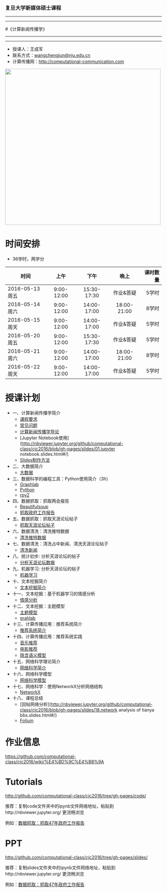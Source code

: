 ### 复旦大学新媒体硕士课程

***
***
#《计算新闻传播学》
***
***

- 授课人：王成军
- 联系方式：wangchengjun@nju.edu.cn
- 计算传播网：http://computational-communication.com


<img src = '/code/img/tianyaGephi.png' width = 500px>


# 时间安排

- 36学时，两学分


| 时间          |  上午         |    下午   |晚上        | 课时数量   |
| -------------|:-------------:|:-------------:|:-------------:|-----:|
| 2016-05-13 周五| 9:00-12:00 | 15:30-17:30 | 作业&答疑 | 5学时
| 2016-05-14 周六 | 9:00-12:00 | 14:00-17:00 | 18:00-21:00 | 8学时|
| 2016-05-15 周天 | 9:00-12:00 | 14:00-17:00 | 作业&答疑 | 5学时|
| 2016-05-20 周五 | 9:00-12:00 | 15:30-17:30 | 作业&答疑 | 5学时|
| 2016-05-21 周六 | 9:00-12:00| 14:00-17:00 | 18:00-21:00| 8学时|
| 2016-05-22 周天 | 9:00-12:00 | 14:00-17:00 | 作业&答疑 | 5学时|

# 授课计划

- 一、计算新闻传播学简介
    * [课程要求](http://nbviewer.jupyter.org/github/computational-class/cjc2016/blob/gh-pages/slides/0.about2cjc.slides.html#/)
    * [常见问题](http://nbviewer.jupyter.org/github/computational-class/cjc2016/blob/gh-pages/slides/0.common_questions.slides#/)
    * [计算新闻传播学导论](http://nbviewer.jupyter.org/github/computational-class/cjc2016/blob/gh-pages/slides/01.intro2cjc.slides.html#/)
    * [Jupyter Notebook使用](http://nbviewer.jupyter.org/github/computational-class/cjc2016/blob/gh-pages/slides/01.jupyter notebook.slides.html#/)
    * [Slides制作方法](http://nbviewer.jupyter.org/github/computational-class/cjc2016/blob/gh-pages/slides/01.slides.slides.html#/)
- 二、大数据简介 
    * [大数据](http://nbviewer.jupyter.org/github/computational-class/cjc2016/blob/gh-pages/slides/02.bigdata.slides.html#/)
- 三、数据科学的编程工具：Python使用简介（3h）
    * [Graphlab](http://nbviewer.jupyter.org/github/computational-class/cjc2016/blob/gh-pages/slides/03.graphlab.slides.html#/)
    * [Python](http://nbviewer.jupyter.org/github/computational-class/cjc2016/blob/gh-pages/slides/03.python_intro.slides.html#/)
    * [rpy2](http://nbviewer.jupyter.org/github/computational-class/cjc2016/blob/gh-pages/slides/03.rpy2.slides.html#/)
- 四、数据抓取：抓取两会报告
    * [Beautifulsoup](http://nbviewer.jupyter.org/github/computational-class/cjc2016/blob/gh-pages/slides/04.PythonCrawler_beautifulsoup.slides.html#/)
    * [抓取政府工作报告](http://nbviewer.jupyter.org/github/computational-class/cjc2016/blob/gh-pages/slides/04.PythonCrawlerGovernmentReport.slides.html#/)
- 五、数据抓取：抓取天涯论坛帖子
    * [抓取天涯论坛帖子](http://nbviewer.jupyter.org/github/computational-class/cjc2016/blob/gh-pages/slides/05.PythonCrawler_tianya_threads.slides.html#/)
- 六、数据清洗：清洗推特数据
    * [清洗推特数据](http://nbviewer.jupyter.org/github/computational-class/cjc2016/blob/gh-pages/slides/06.data_cleaning_Tweets.slides.html#/)
- 七、数据清洗：清洗占中新闻、清洗天涯论坛帖子
    * [清洗新闻](http://nbviewer.jupyter.org/github/computational-class/cjc2016/blob/gh-pages/slides/07.data_cleaning_occupy_central_news.slides.html#/)
- 八、统计初步: 分析天涯论坛的帖子
    * [分析天涯论坛数据](http://nbviewer.jupyter.org/github/computational-class/cjc2016/blob/gh-pages/slides/08.analyzing_tianya_thread_network.slides.html#/)
- 九、机器学习: 分析天涯论坛的帖子
    * [机器学习](http://nbviewer.jupyter.org/github/computational-class/cjc2016/blob/gh-pages/slides/09.machine_learning_with_sklearn.slides.html#/)
- 十、文本挖掘简介
    * [文本挖掘简介](http://nbviewer.jupyter.org/github/computational-class/cjc2016/blob/gh-pages/slides/10.text_minning_gov_report.slides.html#/)
- 十一、文本挖掘：基于机器学习的情感分析
    * [情感分析](http://nbviewer.jupyter.org/github/computational-class/cjc2016/blob/gh-pages/slides/11.sentiment_classifier.slides.html#/)
- 十二、文本挖掘：主题模型
    * [主题模型](http://nbviewer.jupyter.org/github/computational-class/cjc2016/blob/gh-pages/slides/12.topic_models.slides.html#/)
    * [grahlab](http://nbviewer.jupyter.org/github/computational-class/cjc2016/blob/gh-pages/slides/12.topic-models-with-graphlab.slides.html#/)
- 十三、计算传播应用：推荐系统简介
    * [推荐系统简介](http://nbviewer.jupyter.org/github/computational-class/cjc2016/blob/gh-pages/slides/13.recsys_intro.slides.html#/)
- 十四、计算传播应用：推荐系统实践
    * [音乐推荐](http://nbviewer.jupyter.org/github/computational-class/cjc2016/blob/gh-pages/slides/14.millionsong.slides.html#/)
    * [电影推荐](http://nbviewer.jupyter.org/github/computational-class/cjc2016/blob/gh-pages/slides/14.movielens_recommendation-systems.slides.html#/)
    * [隐含语义模型](http://nbviewer.jupyter.org/github/computational-class/cjc2016/blob/gh-pages/slides/14.matrix-factorization-demo.slides.html#/)
- 十五、网络科学理论简介
    * [网络科学简介](http://nbviewer.jupyter.org/github/computational-class/cjc2016/blob/gh-pages/slides/15.network_science_intro.slides.html#/)
- 十六、网络科学模型
    * [网络科学模型](http://nbviewer.jupyter.org/github/computational-class/cjc2016/blob/gh-pages/slides/16.network_science_models.slides.html#/)
- 十七、网络科学：使用NetworkX分析网络结构
    * [NetworkX](http://nbviewer.jupyter.org/github/computational-class/cjc2016/blob/gh-pages/slides/17.networkx.slides.html#/)
- 十八、课程总结
    * [回帖网络分析](http://nbviewer.jupyter.org/github/computational-class/cjc2016/blob/gh-pages/slides/18.network analysis of tianya bbs.slides.html#/)
    * [Folium](http://nbviewer.jupyter.org/github/computational-class/cjc2016/blob/gh-pages/slides/Append.visualization_maps_using_folium.slides.html#/)


# 作业信息

https://github.com/computational-class/cjc2016/wiki/%E4%BD%9C%E4%B8%9A

# Tutorials
http://github.com/computational-class/cjc2016/tree/gh-pages/code/

推荐：复制code文件夹中的ipynb文件网络地址，粘贴到http://nbviewer.jupyter.org/ 更流畅浏览

例如：[数据抓取：抓取47年政府工作报告](http://nbviewer.jupyter.org/github/computational-class/cjc2016/blob/gh-pages/code/04.PythonCrawlerGovernmentReport.ipynb)

# PPT
http://github.com/computational-class/cjc2016/tree/gh-pages/slides/

推荐：复制slides文件夹中的ipynb文件网络地址，粘贴到http://nbviewer.jupyter.org/ 更流畅浏览

例如：[数据抓取：抓取47年政府工作报告](http://nbviewer.jupyter.org/github/computational-class/cjc2016/blob/gh-pages/slides/04.PythonCrawlerGovernmentReport.slides.html#/)


